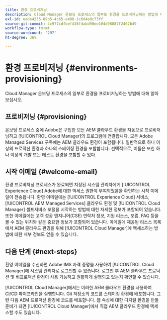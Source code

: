 ```yaml
---
title: 환경 프로비저닝
description: Cloud Manager 온보딩 프로세스의 일부로 환경을 프로비저닝하는 방법에 대해 알아보십시오.
exl-id: eade4255-89b5-4c65-a498-1c6d4e8c73ff
source-git-commit: 4c977cdfbef438fdabd90ee104d98887f2467b49
workflow-type: tm+mt
source-wordcount: '297'
ht-degree: 36%

---
```



# 환경 프로비저닝 {#environments-provisioning}

Cloud Manager 온보딩 프로세스의 일부로 환경을 프로비저닝하는 방법에 대해 알아보십시오.

## 프로비저닝 {#provisioning}

온보딩 프로세스 중에 Adobe은 구입한 모든 AEM 클라우드 환경을 자동으로 프로비저닝하고 [!UICONTROL Cloud Manager]의 프로그램에 연결합니다. 모든 Adobe Managed Services 구독에는 AEM 클라우드 환경이 포함됩니다. 일반적으로 하나 이상의 프로덕션 환경과 하나의 스테이징 환경을 포함합니다. 선택적으로, 이들은 또한 하나 이상의 개발 또는 테스트 환경을 포함할 수 있다.

## 시작 이메일 {#welcome-email}

환경 프로비저닝 프로세스가 완료되면 지정된 시스템 관리자에게 [!UICONTROL Experience Cloud] Adobe에 대한 액세스 권한이 부여되었음을 확인하는 시작 이메일이 전송됩니다. 환영 이메일에는 [!UICONTROL Experience Cloud] 서비스, [!UICONTROL AEM Managed Services] 클라우드 환경 및 [!UICONTROL Cloud Manager] 셀프서비스 포털을 시작하는 방법에 대한 자세한 정보가 포함되어 있습니다. 또한 이메일에는 고객 성공 엔지니어(CSE) 연락처 정보, 지원 리소스, 포럼, FAQ 등을 볼 수 있는 위치와 같은 중요한 정보가 포함되어 있습니다. 이메일에 제공된 리소스 목록에서 AEM 클라우드 환경을 위해 [!UICONTROL Cloud Manager]에 액세스하는 방법에 대한 세부 정보도 얻을 수 있습니다.

## 다음 단계 {#next-steps}

환영 이메일을 수신하면 Adobe IMS 자격 증명을 사용하여 [!UICONTROL Cloud Manager]에 시스템 관리자로 로그인할 수 있습니다. 로그인 후 AEM 클라우드 프로덕션 및 비프로덕션 환경이 사용 가능하고 원활하게 실행되고 있는지 확인할 수 있습니다.

[!UICONTROL Cloud Manager]에서는 이러한 AEM 클라우드 환경을 사용하여 CI/CD 파이프라인을 실행합니다. Git 저장소의 코드를 스테이징 환경에 배포합니다. 그런 다음 AEM 프로덕션 환경에 코드를 배포합니다. 웹 속성에 대한 디지털 환경을 만들 준비가 되면 [!UICONTROL Cloud Manager]에서 직접 AEM 클라우드 환경에 액세스할 수도 있습니다.
